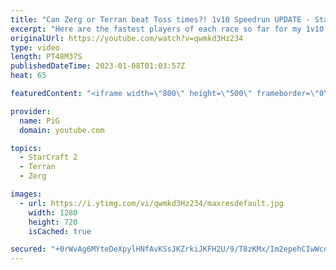 ```yaml
---
title: "Can Zerg or Terran beat Toss times?! 1v10 Speedrun UPDATE - StarCraft 2"
excerpt: "Here are the fastest players of each race so far for my 1v10 AI Speedrun Challenge!  Original video, rules and submission form: https://youtu.be/-VFKxcmsWrQ  -- 🐷 Second Channel for Learning StarCraft 2: https://www.youtube.com/c/PiGRandom 🐷 Third Channel for Daily Pro Casts: https://www.youtube.com/c/PiGCasts"
originalUrl: https://youtube.com/watch?v=qwmkd3Hz234
type: video
length: PT48M37S
publishedDateTime: 2023-01-08T01:03:57Z
heat: 65

featuredContent: "<iframe width=\"800\" height=\"500\" frameborder=\"0\" src=\"https://www.youtube.com/embed/qwmkd3Hz234\" allow=\"accelerometer; autoplay; encrypted-media; gyroscope; picture-in-picture\" allowfullscreen></iframe>"

provider:
  name: PiG
  domain: youtube.com

topics:
  - StarCraft 2
  - Terran
  - Zerg

images:
  - url: https://i.ytimg.com/vi/qwmkd3Hz234/maxresdefault.jpg
    width: 1280
    height: 720
    isCached: true

secured: "+0rWvAg6MYteDeXpylHNfAvKSsJKZrkiJKFH2U/9/T8zKMx/Im2epehCIwWcoG7tzUXK4tBHUh1dVIttEtwSLM0FBel3nsJpKPQp3y1twzsP5ndiXFYdm1f8rA06Ox2Ade94PaA6Ben2GD9uN2ApGgrXDbklel/QwiaEkIU2ahU1WCJp5L595pd3fYB+irxsJPYQJ4UEFJ8aoynbDL9wiYPNjwFgIZHFLFv+1KTxZROZCJ55GLmJ0Lm80deAdJ+KK5J9oxCLUi772GAlTz6YnBBmy2OnXN0vsn5rvvyrBfQrnNl5OCj0v2VKv4Z3xq9BdUm75zRXami5tT8iQisGr56bJTWF7kM8IVgGmbUEkjmcuoPO9TLgvQxQZqlIG21M2u/Qw19OiZejrQD8B5yLpiDILpeidD2wGwW7sbSH4zM=;ghbKm1ZwU/MBJom/p9XQrA=="
---
```


